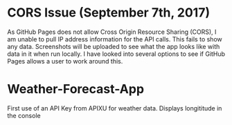 # CORS Issue (September 7th, 2017)

As GitHub Pages does not allow Cross Origin Resource Sharing (CORS), I am unable to pull IP address information for the API calls. This fails to show any data. Screenshots will be uploaded to see what the app looks like with data in it when run locally. I have looked into several options to see if GitHub Pages allows a user to work around this.

# Weather-Forecast-App
First use of an API Key from APIXU for weather data. Displays longititude in the console
